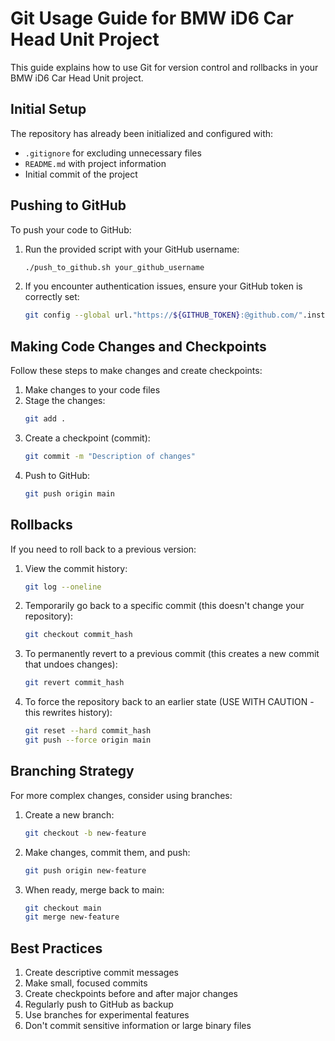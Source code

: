 # Git Usage Guide for BMW iD6 Car Head Unit Project

This guide explains how to use Git for version control and rollbacks in your BMW iD6 Car Head Unit project.

## Initial Setup

The repository has already been initialized and configured with:
- `.gitignore` for excluding unnecessary files
- `README.md` with project information
- Initial commit of the project

## Pushing to GitHub

To push your code to GitHub:

1. Run the provided script with your GitHub username:
   ```bash
   ./push_to_github.sh your_github_username
   ```

2. If you encounter authentication issues, ensure your GitHub token is correctly set:
   ```bash
   git config --global url."https://${GITHUB_TOKEN}:@github.com/".insteadOf "https://github.com/"
   ```

## Making Code Changes and Checkpoints

Follow these steps to make changes and create checkpoints:

1. Make changes to your code files
2. Stage the changes:
   ```bash
   git add .
   ```
3. Create a checkpoint (commit):
   ```bash
   git commit -m "Description of changes"
   ```
4. Push to GitHub:
   ```bash
   git push origin main
   ```

## Rollbacks

If you need to roll back to a previous version:

1. View the commit history:
   ```bash
   git log --oneline
   ```

2. Temporarily go back to a specific commit (this doesn't change your repository):
   ```bash
   git checkout commit_hash
   ```

3. To permanently revert to a previous commit (this creates a new commit that undoes changes):
   ```bash
   git revert commit_hash
   ```

4. To force the repository back to an earlier state (USE WITH CAUTION - this rewrites history):
   ```bash
   git reset --hard commit_hash
   git push --force origin main
   ```

## Branching Strategy

For more complex changes, consider using branches:

1. Create a new branch:
   ```bash
   git checkout -b new-feature
   ```

2. Make changes, commit them, and push:
   ```bash
   git push origin new-feature
   ```

3. When ready, merge back to main:
   ```bash
   git checkout main
   git merge new-feature
   ```

## Best Practices

1. Create descriptive commit messages
2. Make small, focused commits
3. Create checkpoints before and after major changes
4. Regularly push to GitHub as backup
5. Use branches for experimental features
6. Don't commit sensitive information or large binary files